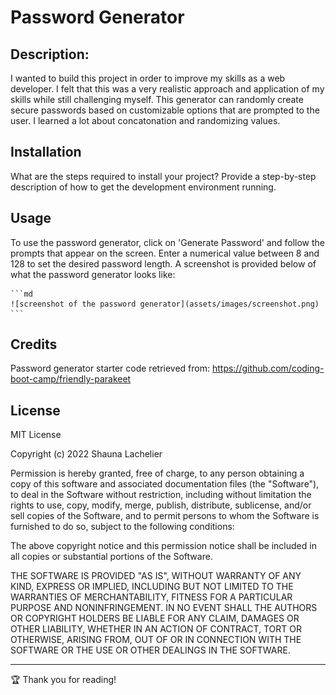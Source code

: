 # Password Generator

## Description:

I wanted to build this project in order to improve my skills as a web developer. I felt that this was a very realistic approach and application of my skills while still challenging myself. This generator can randomly create secure passwords based on customizable options that are prompted to the user. I learned a lot about concatonation and randomizing values.

## Installation

What are the steps required to install your project? Provide a step-by-step description of how to get the development environment running.

## Usage

To use the password generator, click on 'Generate Password' and follow the prompts that appear on the screen. Enter a numerical value between 8 and 128 to set the desired password length. A screenshot is provided below of what the password generator looks like: 

    ```md
    ![screenshot of the password generator](assets/images/screenshot.png)
    ```

## Credits

Password generator starter code retrieved from: https://github.com/coding-boot-camp/friendly-parakeet

## License

MIT License

Copyright (c) 2022 Shauna Lachelier

Permission is hereby granted, free of charge, to any person obtaining a copy
of this software and associated documentation files (the "Software"), to deal
in the Software without restriction, including without limitation the rights
to use, copy, modify, merge, publish, distribute, sublicense, and/or sell
copies of the Software, and to permit persons to whom the Software is
furnished to do so, subject to the following conditions:

The above copyright notice and this permission notice shall be included in all
copies or substantial portions of the Software.

THE SOFTWARE IS PROVIDED "AS IS", WITHOUT WARRANTY OF ANY KIND, EXPRESS OR
IMPLIED, INCLUDING BUT NOT LIMITED TO THE WARRANTIES OF MERCHANTABILITY,
FITNESS FOR A PARTICULAR PURPOSE AND NONINFRINGEMENT. IN NO EVENT SHALL THE
AUTHORS OR COPYRIGHT HOLDERS BE LIABLE FOR ANY CLAIM, DAMAGES OR OTHER
LIABILITY, WHETHER IN AN ACTION OF CONTRACT, TORT OR OTHERWISE, ARISING FROM,
OUT OF OR IN CONNECTION WITH THE SOFTWARE OR THE USE OR OTHER DEALINGS IN THE
SOFTWARE.


---

🏆 Thank you for reading!
